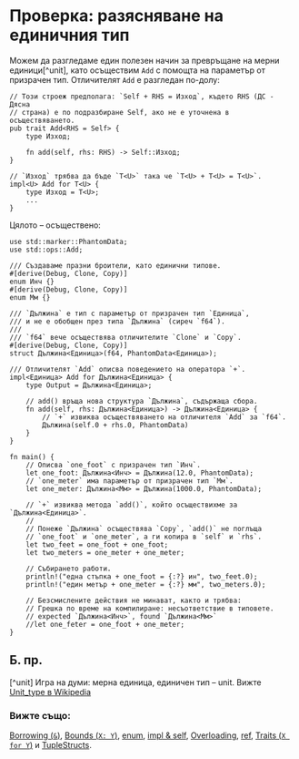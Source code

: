 # Проверка: разясняване на единичния тип

Можем да разгледаме един полезен начин за превръщане на мерни единици[^unit],
като осъществим `Add` с помощта на параметър от призрачен тип. Отличителят
`Add` е разгледан по-долу:

```rust,ignore
// Този строеж предполага: `Self + RHS = Изход`, където RHS (ДС - Дясна
// страна) е по подразбиране Self, ако не е уточнена в осъществяването.
pub trait Add<RHS = Self> {
    type Изход;

    fn add(self, rhs: RHS) -> Self::Изход;
}

// `Изход` трябва да бъде `T<U>` така че `T<U> + T<U> = T<U>`.
impl<U> Add for T<U> {
    type Изход = T<U>;
    ...
}
```

Цялото – осъществено:

```rust,editable
use std::marker::PhantomData;
use std::ops::Add;

/// Създаваме празни броители, като единични типове.
#[derive(Debug, Clone, Copy)]
enum Инч {}
#[derive(Debug, Clone, Copy)]
enum Мм {}

/// `Дължина` е тип с параметър от призрачен тип `Единица`,
/// и не е обобщен през типа `Дължина` (сиреч `f64`).
///
/// `f64` вече осъществява отличителите `Clone` и `Copy`.
#[derive(Debug, Clone, Copy)]
struct Дължина<Единица>(f64, PhantomData<Единица>);

/// Отличителят `Add` описва поведението на оператора `+`.
impl<Единица> Add for Дължина<Единица> {
    type Output = Дължина<Единица>;

    // add() връща нова структура `Дължина`, съдържаща сбора.
    fn add(self, rhs: Дължина<Единица>) -> Дължина<Единица> {
        // `+` извиква осъществяването на отличителя `Add` за `f64`.
        Дължина(self.0 + rhs.0, PhantomData)
    }
}

fn main() {
    // Описва `one_foot` с призрачен тип `Инч`.
    let one_foot: Дължина<Инч> = Дължина(12.0, PhantomData);
    // `one_meter` има параметър от призрачен тип `Мм`.
    let one_meter: Дължина<Мм> = Дължина(1000.0, PhantomData);

    // `+` извиква метода `add()`, който осъществихме за `Дължина<Единица>`.
    //
    // Понеже `Дължина` осъществява `Copy`, `add()` не поглъща
    // `one_foot` и `one_meter`, а ги копира в `self` и `rhs`.
    let two_feet = one_foot + one_foot;
    let two_meters = one_meter + one_meter;

    // Събирането работи.
    println!("една стъпка + one_foot = {:?} ин", two_feet.0);
    println!("един метър + one_meter = {:?} мм", two_meters.0);

    // Безсмислените действия не минават, както и трябва:
    // Грешка по време на компилиране: несъответствие в типовете.
    // expected `Дължина<Инч>`, found `Дължина<Мм>`
    //let one_feter = one_foot + one_meter;
}
```
## Б. пр.

[^unit] Игра на думи: мерна единица, единичен тип – unit. Вижте [Unit_type в
 Wikipedia](https://en.wikipedia.org/wiki/Unit_type) 

### Вижте също:

[Borrowing (`&`)], [Bounds (`X: Y`)], [enum], [impl & self],
[Overloading], [ref], [Traits (`X for Y`)] и [TupleStructs].

[Borrowing (`&`)]: ../../scope/borrow.md
[Bounds (`X: Y`)]: ../../generics/bounds.md
[enum]: ../../custom_types/enum.md
[impl & self]: ../../fn/methods.md
[Overloading]: ../../trait/ops.md
[ref]: ../../scope/borrow/ref.md
[Traits (`X for Y`)]: ../../trait.md
[TupleStructs]: ../../custom_types/structs.md
[std::marker::PhantomData]: https://doc.rust-lang.org/std/marker/struct.PhantomData.html

